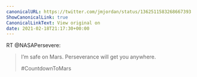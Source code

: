```yaml
---
canonicalURL: https://twitter.com/jmjordan/status/1362511583268667393
ShowCanonicalLink: true
CanonicalLinkText: View original on
date: 2021-02-18T21:17:30+00:00
---
```

RT @NASAPersevere:
> I’m safe on Mars. Perseverance will get you anywhere.
> 
>  #CountdownToMars